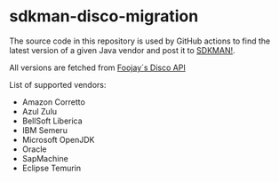 # sdkman-disco-migration

The source code in this repository is used by GitHub actions to find the latest version of a given Java vendor and post it to [SDKMAN!](https://github.com/sdkman/).

All versions are fetched from [Foojay´s Disco API](https://github.com/foojayio/discoapi)

List of supported vendors:
* Amazon Corretto
* Azul Zulu
* BellSoft Liberica
* IBM Semeru
* Microsoft OpenJDK
* Oracle
* SapMachine
* Eclipse Temurin

